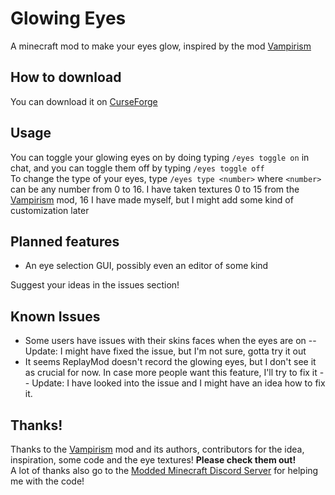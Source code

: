 # Glowing Eyes
A minecraft mod to make your eyes glow, inspired by the mod [Vampirism](https://github.com/TeamLapen/Vampirism)<br>

## How to download
You can download it on [CurseForge](https://www.curseforge.com/minecraft/mc-mods/glowing-eyes)

## Usage
You can toggle your glowing eyes on by doing typing `/eyes toggle on` in chat, and you can toggle them off by typing `/eyes toggle off`<br>
To change the type of your eyes, type `/eyes type <number>` where `<number>` can be any number from 0 to 16. I have taken textures 0 to 15 from the [Vampirism](https://github.com/TeamLapen/Vampirism) mod, 16 I have made myself, but I might add some kind of customization later

## Planned features
- An eye selection GUI, possibly even an editor of some kind

Suggest your ideas in the issues section!

## Known Issues
- Some users have issues with their skins faces when the eyes are on -- Update: I might have fixed the issue, but I'm not sure, gotta try it out
- It seems ReplayMod doesn't record the glowing eyes, but I don't see it as crucial for now. In case more people want this feature, I'll try to fix it -- Update: I have looked into the issue and I might have an idea how to fix it.

## Thanks!
Thanks to the [Vampirism](https://github.com/TeamLapen/Vampirism) mod and its authors,
contributors for the idea, inspiration, some code and the eye textures! **Please check them out!**<br>
A lot of thanks also go to the [Modded Minecraft Discord Server](discord.gg/moddedmc) for helping me with the code!
